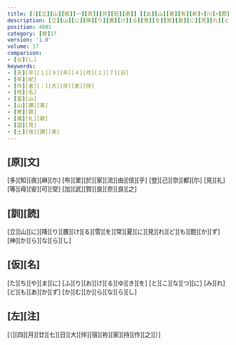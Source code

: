 ```yaml
---
title: [（][立][山][賦][一][首][[并][短][歌]] [[此][山][者][有][新]<[川]>[郡][也]][）]
description: [立][山][に][降][り][置][け][る][雪][を][常][夏][に][見][れ][ど][も][飽][か][ず][神][か][ら][な][ら][し]
position: 4001
category: [巻]17
version: '1.0'
volume: 17
comparison:
- [な][し]
keywords:
- [天][平][１][９][年][４][月][２][７][日]
- [年][紀]
- [作][者][：][大][伴][家][持]
- [地][名]
- [富][山]
- [山][讃][美]
- [寿][歌]
- [儀][礼][歌]
- [国][見]
- [土][地][讃][美]
---
```


## [原][文]

[多][知][夜][麻][尓] [布][里][於][家][流][由][伎][乎] [登][己][奈][都][尓] [見][礼][等][母][安][可][受] [加][武][賀][良][奈][良][之]

## [訓][読]

[立][山][に][降][り][置][け][る][雪][を][常][夏][に][見][れ][ど][も][飽][か][ず][神][か][ら][な][ら][し]

## [仮][名]

[た][ち][や][ま][に] [ふ][り][お][け][る][ゆ][き][を] [と][こ][な][つ][に] [み][れ][ど][も][あ][か][ず] [か][む][か][ら][な][ら][し]

## [左][注]

[（][四][月][廿][七][日][大][伴][宿][祢][家][持][作][之][）]
